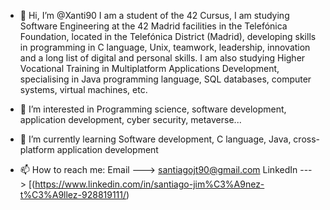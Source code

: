 - 👋 Hi, I’m @Xanti90 
I am a student of the 42 Cursus, I am studying Software Engineering at the 42 Madrid facilities in the Telefónica Foundation, located in the Telefónica District (Madrid), developing skills in programming in C language, Unix, teamwork, leadership, innovation and a long list of digital and personal skills.
I am also studying Higher Vocational Training in Multiplatform Applications Development, specialising in Java programming language, SQL databases, computer systems, virtual machines, etc.

- 👀 I’m interested in Programming science, software development, application development, cyber security, metaverse...

- 🌱 I’m currently learning Software development, C language, Java, cross-platform application development

- 📫 How to reach me: 
  Email ---> santiagojt90@gmail.com 
  LinkedIn ---> [(https://www.linkedin.com/in/santiago-jim%C3%A9nez-t%C3%A9llez-928819111/)
